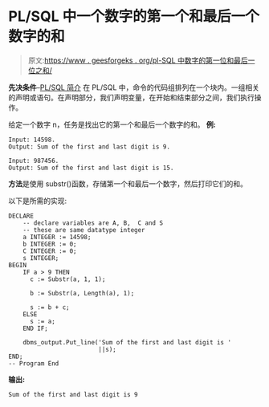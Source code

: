 # PL/SQL 中一个数字的第一个和最后一个数字的和

> 原文:[https://www . geesforgeks . org/pl-SQL 中数字的第一位和最后一位之和/](https://www.geeksforgeeks.org/sum-of-the-first-and-last-digit-of-a-number-in-pl-sql/)

**先决条件**–[PL/SQL 简介](https://www.geeksforgeeks.org/plsql-introduction/)
在 PL/SQL 中，命令的代码组排列在一个块内。一组相关的声明或语句。在声明部分，我们声明变量，在开始和结束部分之间，我们执行操作。

给定一个数字 n，任务是找出它的第一个和最后一个数字的和。
**例:**

```
Input: 14598.
Output: Sum of the first and last digit is 9.

Input: 987456.
Output: Sum of the first and last digit is 15.

```

**方法**是使用 substr()函数，存储第一个和最后一个数字，然后打印它们的和。

以下是所需的实现:

```
DECLARE 
    -- declare variables are A, B,  C and S
    -- these are same datatype integer
    a INTEGER := 14598; 
    b INTEGER := 0; 
    C INTEGER := 0; 
    s INTEGER; 
BEGIN 
    IF a > 9 THEN 
      c := Substr(a, 1, 1); 

      b := Substr(a, Length(a), 1); 

      s := b + c; 
    ELSE 
      s := a; 
    END IF; 

    dbms_output.Put_line('Sum of the first and last digit is ' 
                         ||s); 
END; 
-- Program End 
```

**输出:**

```
Sum of the first and last digit is 9

```